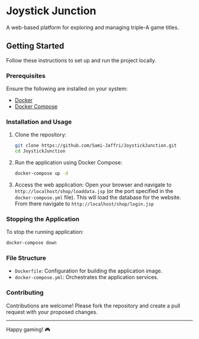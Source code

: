 # Joystick Junction

A web-based platform for exploring and managing triple-A game titles.

## Getting Started

Follow these instructions to set up and run the project locally.

### Prerequisites

Ensure the following are installed on your system:

- [Docker](https://www.docker.com/)
- [Docker Compose](https://docs.docker.com/compose/)

### Installation and Usage

1. Clone the repository:
   ```bash
   git clone https://github.com/Sami-Jaffri/JoystickJunction.git
   cd JoystickJunction
   ```

2. Run the application using Docker Compose:
   ```bash
   docker-compose up -d
   ```

3. Access the web application:
   Open your browser and navigate to `http://localhost/shop/loaddata.jsp` (or the port specified in the `docker-compose.yml` file). This will load the database for the website. From there navigate to `http://localhost/shop/login.jsp`

### Stopping the Application

To stop the running application:
```bash
docker-compose down
```

### File Structure

- `Dockerfile`: Configuration for building the application image.
- `docker-compose.yml`: Orchestrates the application services.

### Contributing

Contributions are welcome! Please fork the repository and create a pull request with your proposed changes.

---

Happy gaming! 🎮
